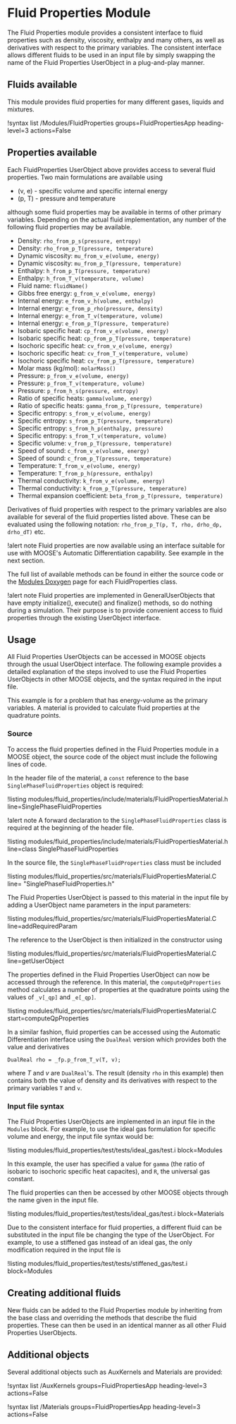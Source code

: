 # Fluid Properties Module

The Fluid Properties module provides a consistent interface to fluid properties such as density,
viscosity, enthalpy and many others, as well as derivatives with respect to the primary
variables. The consistent interface allows different fluids to be used in an input file by simply
swapping the name of the Fluid Properties UserObject in a plug-and-play manner.

## Fluids available

This module provides fluid properties for many different gases, liquids and mixtures.

!syntax list /Modules/FluidProperties groups=FluidPropertiesApp heading-level=3 actions=False

## Properties available

Each FluidProperties UserObject above provides access to several fluid properties. Two main
formulations are available using

- (v, e) - specific volume and specific internal energy
- (p, T) - pressure and temperature

although some fluid properties may be available in terms of other primary variables.
Depending on the actual fluid implementation, any number of the following fluid properties
may be available.

- Density: `rho_from_p_s(pressure, entropy)`
- Density: `rho_from_p_T(pressure, temperature)`
- Dynamic viscosity: `mu_from_v_e(volume, energy)`
- Dynamic viscosity: `mu_from_p_T(pressure, temperature)`
- Enthalpy: `h_from_p_T(pressure, temperature)`
- Enthalpy: `h_from_T_v(temperature, volume)`
- Fluid name: `fluidName()`
- Gibbs free energy: `g_from_v_e(volume, energy)`
- Internal energy: `e_from_v_h(volume, enthalpy)`
- Internal energy: `e_from_p_rho(pressure, density)`
- Internal energy: `e_from_T_v(temperature, volume)`
- Internal energy: `e_from_p_T(pressure, temperature)`
- Isobaric specific heat: `cp_from_v_e(volume, energy)`
- Isobaric specific heat: `cp_from_p_T(pressure, temperature)`
- Isochoric specific heat: `cv_from_v_e(volume, energy)`
- Isochoric specific heat: `cv_from_T_v(temperature, volume)`
- Isochoric specific heat: `cv_from_p_T(pressure, temperature)`
- Molar mass (kg/mol): `molarMass()`
- Pressure: `p_from_v_e(volume, energy)`
- Pressure: `p_from_T_v(temperature, volume)`
- Pressure: `p_from_h_s(pressure, entropy)`
- Ratio of specific heats: `gamma(volume, energy)`
- Ratio of specific heats: `gamma_from_p_T(pressure, temperature)`
- Specific entropy: `s_from_v_e(volume, energy)`
- Specific entropy: `s_from_p_T(pressure, temperature)`
- Specific entropy: `s_from_h_p(enthalpy, pressure)`
- Specific entropy: `s_from_T_v(temperature, volume)`
- Specific volume: `v_from_p_T(pressure, temperature)`
- Speed of sound: `c_from_v_e(volume, energy)`
- Speed of sound: `c_from_p_T(pressure, temperature)`
- Temperature: `T_from_v_e(volume, energy)`
- Temperature: `T_from_p_h(pressure, enthalpy)`
- Thermal conductivity: `k_from_v_e(volume, energy)`
- Thermal conductivity: `k_from_p_T(pressure, temperature)`
- Thermal expansion coefficient: `beta_from_p_T(pressure, temperature)`

Derivatives of fluid properties with respect to the primary variables are also available
for several of the fluid properties listed above. These can be evaluated using the
following notation: `rho_from_p_T(p, T, rho, drho_dp, drho_dT)` etc.

!alert note
Fluid properties are now available using an interface suitable for use with MOOSE's
Automatic Differentiation capability. See example in the next section.

The full list of available methods can be found in either the source code or the
[Modules Doxygen](http://mooseframework.org/docs/doxygen/modules/classes.html) page for each
FluidProperties class.

!alert note
Fluid properties are implemented in GeneralUserObjects that have empty initialize(), execute()
and finalize() methods, so do nothing during a simulation. Their purpose is to provide
convenient access to fluid properties through the existing UserObject interface.

## Usage

All Fluid Properties UserObjects can be accessed in MOOSE objects through the usual UserObject
interface. The following example provides a detailed explanation of the steps involved to use the
Fluid Properties UserObjects in other MOOSE objects, and the syntax required in the input file.

This example is for a problem that has energy-volume as the primary variables. A material is
provided to calculate fluid properties at the quadrature points.

### Source

To access the fluid properties defined in the Fluid Properties module in a MOOSE object, the
source code of the object must include the following lines of code.

In the header file of the material, a `const` reference to the base `SinglePhaseFluidProperties`
object is required:

!listing modules/fluid_properties/include/materials/FluidPropertiesMaterial.h line=SinglePhaseFluidProperties

!alert note
A forward declaration to the `SinglePhaseFluidProperties` class is required at the beginning of
the header file.

!listing modules/fluid_properties/include/materials/FluidPropertiesMaterial.h line=class SinglePhaseFluidProperties

In the source file, the `SinglePhaseFluidProperties` class must be included

!listing modules/fluid_properties/src/materials/FluidPropertiesMaterial.C line= "SinglePhaseFluidProperties.h"

The Fluid Properties UserObject is passed to this material in the input file by adding a
UserObject name parameters in the input parameters:

!listing modules/fluid_properties/src/materials/FluidPropertiesMaterial.C line=addRequiredParam

The reference to the UserObject is then initialized in the constructor using

!listing modules/fluid_properties/src/materials/FluidPropertiesMaterial.C line=getUserObject

The properties defined in the Fluid Properties UserObject can now be accessed through the
reference. In this material, the `computeQpProperties` method calculates a number of properties
at the quadrature points using the values of `_v[_qp]` and `_e[_qp]`.

!listing modules/fluid_properties/src/materials/FluidPropertiesMaterial.C start=computeQpProperties

In a similar fashion, fluid properties can be accessed using the Automatic Differentiation interface
using the `DualReal` version which provides both the value and derivatives

```
DualReal rho = _fp.p_from_T_v(T, v);
```

where $T$ and $v$ are `DualReal`'s. The result (density `rho` in this example) then contains both the
value of density and its derivatives with respect to the primary variables `T` and `v`.

### Input file syntax

The Fluid Properties UserObjects are implemented in an input file in the `Modules` block.  For
example, to use the ideal gas formulation for specific volume and energy, the input file syntax
would be:

!listing modules/fluid_properties/test/tests/ideal_gas/test.i block=Modules

In this example, the user has specified a value for `gamma` (the ratio of isobaric to isochoric
specific heat capacites), and `R`, the universal gas constant.

The fluid properties can then be accessed by other MOOSE objects through the name given in the
input file.

!listing modules/fluid_properties/test/tests/ideal_gas/test.i block=Materials

Due to the consistent interface for fluid properties, a different fluid can be substituted in the
input file be changing the type of the UserObject. For example, to use a stiffened gas instead
of an ideal gas, the only modification required in the input file is

!listing modules/fluid_properties/test/tests/stiffened_gas/test.i block=Modules

## Creating additional fluids

New fluids can be added to the Fluid Properties module by inheriting from the base class and
overriding the methods that describe the fluid properties. These can then be used in an
identical manner as all other Fluid Properties UserObjects.

## Additional objects

Several additional objects such as AuxKernels and Materials are provided:

!syntax list /AuxKernels groups=FluidPropertiesApp heading-level=3 actions=False

!syntax list /Materials groups=FluidPropertiesApp heading-level=3 actions=False
